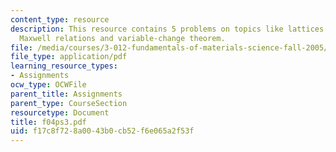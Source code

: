 ```yaml
---
content_type: resource
description: This resource contains 5 problems on topics like lattices and symmetry,
  Maxwell relations and variable-change theorem.
file: /media/courses/3-012-fundamentals-of-materials-science-fall-2005/f17c8f728a0043b0cb52f6e065a2f53f_f04ps3.pdf
file_type: application/pdf
learning_resource_types:
- Assignments
ocw_type: OCWFile
parent_title: Assignments
parent_type: CourseSection
resourcetype: Document
title: f04ps3.pdf
uid: f17c8f72-8a00-43b0-cb52-f6e065a2f53f
---
```

